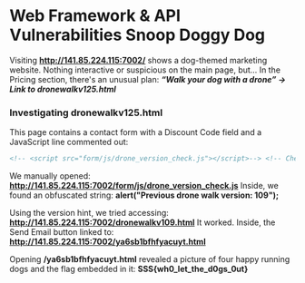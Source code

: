 # Web Framework & API Vulnerabilities Snoop Doggy Dog

Visiting **http://141.85.224.115:7002/** shows a dog-themed marketing website. Nothing interactive or suspicious on the main page, but… In the Pricing section, there's an unusual plan: ***“Walk your dog with a drone” → Link to dronewalkv125.html***

### Investigating dronewalkv125.html
This page contains a contact form with a Discount Code field and a JavaScript line commented out:

```html
<!-- <script src="form/js/drone_version_check.js"></script>--> <!-- Check discount code, dawg! -->
```

We manually opened: **http://141.85.224.115:7002/form/js/drone_version_check.js** Inside, we found an obfuscated string: **alert("Previous drone walk version: 109");**

Using the version hint, we tried accessing: **http://141.85.224.115:7002/dronewalkv109.html**
It worked. Inside, the Send Email button linked to: **http://141.85.224.115:7002/ya6sb1bfhfyacuyt.html**

Opening **/ya6sb1bfhfyacuyt.html** revealed a picture of four happy running dogs and the flag embedded in it: **SSS{wh0_let_the_d0gs_0ut}**
